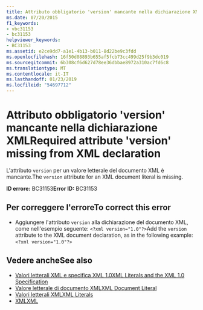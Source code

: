 ```yaml
---
title: Attributo obbligatorio 'version' mancante nella dichiarazione XML
ms.date: 07/20/2015
f1_keywords:
- vbc31153
- bc31153
helpviewer_keywords:
- BC31153
ms.assetid: e2ce9dd7-a1e1-4b13-b011-8d22be9c3fdd
ms.openlocfilehash: 16f50d08893b655af5fcb73cc499d25f9b3dc019
ms.sourcegitcommit: 6b308cf6d627d78ee36dbbae8972a310ac7fd6c8
ms.translationtype: MT
ms.contentlocale: it-IT
ms.lasthandoff: 01/23/2019
ms.locfileid: "54697712"
---
```

# <a name="required-attribute-version-missing-from-xml-declaration"></a><span data-ttu-id="76888-102">Attributo obbligatorio 'version' mancante nella dichiarazione XML</span><span class="sxs-lookup"><span data-stu-id="76888-102">Required attribute 'version' missing from XML declaration</span></span>
<span data-ttu-id="76888-103">L'attributo `version` per un valore letterale del documento XML è mancante.</span><span class="sxs-lookup"><span data-stu-id="76888-103">The `version` attribute for an XML document literal is missing.</span></span>  
  
 <span data-ttu-id="76888-104">**ID errore:** BC31153</span><span class="sxs-lookup"><span data-stu-id="76888-104">**Error ID:** BC31153</span></span>  
  
## <a name="to-correct-this-error"></a><span data-ttu-id="76888-105">Per correggere l'errore</span><span class="sxs-lookup"><span data-stu-id="76888-105">To correct this error</span></span>  
  
-   <span data-ttu-id="76888-106">Aggiungere l'attributo `version` alla dichiarazione del documento XML, come nell'esempio seguente: `<?xml version="1.0"?>`</span><span class="sxs-lookup"><span data-stu-id="76888-106">Add the `version` attribute to the XML document declaration, as in the following example: `<?xml version="1.0"?>`</span></span>  
  
## <a name="see-also"></a><span data-ttu-id="76888-107">Vedere anche</span><span class="sxs-lookup"><span data-stu-id="76888-107">See also</span></span>
- [<span data-ttu-id="76888-108">Valori letterali XML e specifica XML 1.0</span><span class="sxs-lookup"><span data-stu-id="76888-108">XML Literals and the XML 1.0 Specification</span></span>](../../visual-basic/programming-guide/language-features/xml/xml-literals-and-the-xml-1-0-specification.md)
- [<span data-ttu-id="76888-109">Valore letterale di documento XML</span><span class="sxs-lookup"><span data-stu-id="76888-109">XML Document Literal</span></span>](../../visual-basic/language-reference/xml-literals/xml-document-literal.md)
- [<span data-ttu-id="76888-110">Valori letterali XML</span><span class="sxs-lookup"><span data-stu-id="76888-110">XML Literals</span></span>](../../visual-basic/language-reference/xml-literals/index.md)
- [<span data-ttu-id="76888-111">XML</span><span class="sxs-lookup"><span data-stu-id="76888-111">XML</span></span>](../../visual-basic/programming-guide/language-features/xml/index.md)
